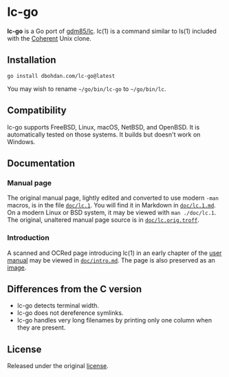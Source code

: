 # lc-go

**lc-go** is a Go port of [gdm85/lc](https://github.com/gdm85/lc).
lc(1) is a command similar to ls(1) included with the [Coherent](https://en.wikipedia.org/wiki/Coherent_(operating_system)) Unix clone.

## Installation

```shell
go install dbohdan.com/lc-go@latest
```

You may wish to rename `~/go/bin/lc-go` to `~/go/bin/lc`.

## Compatibility

lc-go supports FreeBSD, Linux, macOS, NetBSD, and OpenBSD.
It is automatically tested on those systems.
It builds but doesn't work on Windows.

## Documentation

### Manual page

The original manual page, lightly edited and converted to use modern `-man` macros, is in the file [`doc/lc.1`](doc/lc.1).
You will find it in Markdown in [`doc/lc.1.md`](doc/lc.1.md).
On a modern Linux or BSD system, it may be viewed with `man ./doc/lc.1`.
The original, unaltered manual page source is in [`doc/lc.orig.troff`](doc/lc.orig.troff).

### Introduction

A scanned and OCRed page introducing lc(1) in an early chapter of the [user manual](https://archive.org/details/CoherentMan/page/n48/mode/1up) may be viewed in [`doc/intro.md`](doc/intro.md).
The page is also preserved as an [image](doc/intro.png).

## Differences from the C version

- lc-go detects terminal width.
- lc-go does not dereference symlinks.
- lc-go handles very long filenames by printing only one column when they are present.

## License

Released under the original [license](LICENSE.md).
